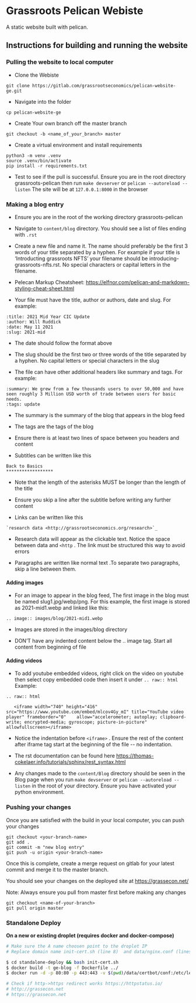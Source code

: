 # Grassroots Pelican Webiste

A static website built with pelican.

## Instructions for building and running the website

### Pulling the website to local computer

* Clone the Webiste

`git clone https://gitlab.com/grassrootseconomics/pelican-website-ge.git`

* Navigate into the folder

`cp pelican-website-ge`

* Create Your own branch off the master branch

`git checkout -b <name_of_your_branch> master`

* Create a virtual environment and install requirements

```
python3 -m venv .venv
source .venv/bin/activate
pip install -r requirements.txt
```

* Test to see if the pull is successful. Ensure you are in the root directory grassroots-pelican then run `make devserver` or  `pelican --autoreload --listen` 
The site will be at `127.0.0.1:8000` in the browser


### Making a blog entry

* Ensure you are in the root of the working directory grassroots-pelican

* Navigate to `content/blog`  directory. You should see a list of files ending with `.rst`

* Create a new file and name it. The name should preferably be the first 3 words of your title separated by a hyphen. For example if your title is ‘Introducting  grassroots NFTS’ your filename should be introducing-grassroots-nfts.rst. No special characters or capital letters in the filename.

* Pelecan Markup Cheatsheet: https://elfnor.com/pelican-and-markdown-styling-cheat-sheet.html
* Your file must  have the title, author or authors, date and slug. For example:

```
:title: 2021 Mid Year CIC Update
:author: Will Ruddick
:date: May 11 2021
:slug: 2021-mid

```
* The date should follow the format above

* The slug should be the first two or three words of the title separated by a hyphen. No capital letters or special characters in the slug

* The file can have other additional headers like summary and tags. For example:

```
:summary: We grew from a few thousands users to over 50,000 and have seen roughly 3 Million USD worth of trade between users for basic needs.
:tags: update

```

* The summary is the summary of the blog that appears in the blog feed

* The tags are the tags of the blog

* Ensure there is at least two lines of space between you headers and content

* Subtitles can be written like this

```
Back to Basics
******************
```

* Note that the length of the asterisks MUST be longer than the length of the title

* Ensure you skip a line after the subtitle before writing any further content

* Links can be written like this 

```
`research data <http://grassrootseconomics.org/research>`_

```
* Research data will appear as the clickable text. Notice the space between data and `<http` . The link must be structured this way to avoid errors

* Paragraphs are written like normal text .To separate two paragraphs, skip a line between them.

#### Adding images

* For an image to appear in the blog feed, The first image in the blog must be named slug1.jpg/webp/png. For this example, the first image is stored as 2021-mid1.webp and linked like this:

`.. image:: images/blog/2021-mid1.webp`

* Images are stored in the images/blog directory

* DON’T have any indented content below the  .. image tag. Start all content from beginning of file

#### Adding videos

* To add youtube embedded videos, right click on the video on youtube then select copy embedded code then insert it under `.. raw:: html `                   
Example:

```
.. raw:: html

   <iframe width="740" height="416" src="https://www.youtube.com/embed/mlcov4Gy_mI" title="YouTube video player" frameborder="0"    allow="accelerometer; autoplay; clipboard-write; encrypted-media; gyroscope; picture-in-picture" allowfullscreen></iframe>
```
* Notice the indentation before `<iframe>` . Ensure the rest of the content after iframe tag start at the beginning of the file -- no indentation.

* The rst documentation can be found here https://thomas-cokelaer.info/tutorials/sphinx/rest_syntax.html

* Any changes made to the `content/Blog` directory should be seen in the Blog page when you run `make devserver` or `pelican --autoreload --listen` in the root of your directory. Ensure you have activated your python environment. 

### Pushing your changes

Once you are satisfied with the build in your local computer, you can push your changes

```
git checkout <your-branch-name>
git add .
git commit -m "new blog entry"
git push -u origin <your-branch-name>

```
Once this is complete, create a merge request on gitlab for your latest commit and merge it to the master branch.

You should see your changes on the deployed site at https://grassecon.net/

Note: Always ensure you pull from master first before making any changes

```
git checkout <name-of-your-branch>
git pull origin master
```



### Standalone Deploy
 
__On a new or existing droplet (requires docker and docker-compose)__

```sh
# Make sure the A name choosen point to the droplet IP
# Replace domain name init-cert.sh (line 8)  and data/nginx.conf (lines 3,16,20,21)

$ cd standalone-deploy && bash init-cert.sh
$ docker build -t ge-blog -f Dockerfile ../
$ docker run -d -p 80:80 -p 443:443 -v $(pwd)/data/certbot/conf:/etc/letsencrypt -v $(pwd)/data/certbot/www:/var/www/certbot ge-blog

# Check if http->https redirect works https://httpstatus.io/
# http://grassecon.net
# https://grassecon.net
```
